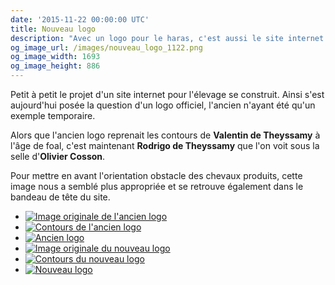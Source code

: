 ```yaml
---
date: '2015-11-22 00:00:00 UTC'
title: Nouveau logo
description: "Avec un logo pour le haras, c'est aussi le site internet de l'élevage de Theyssamy qui se dote d'un nouveau logo."
og_image_url: /images/nouveau_logo_1122.png
og_image_width: 1693
og_image_height: 886
---
```

<div class="pure-u-1 pure-u-md-1-2 pure-u-lg-1-3">
<p>Petit à petit le projet d'un site internet pour l'élevage se construit. Ainsi s'est aujourd'hui posée la question d'un logo officiel, l'ancien n'ayant été qu'un exemple temporaire.</p>
<p>Alors que l'ancien logo reprenait les contours de <strong>Valentin de Theyssamy</strong> à l'âge de foal, c'est maintenant <strong>Rodrigo de Theyssamy</strong> que l'on voit sous la selle d'<strong>Olivier Cosson</strong>.</p>
<p>Pour mettre en avant l'orientation obstacle des chevaux produits, cette image nous a semblé plus appropriée et se retrouve également dans le bandeau de tête du site.</p>
</div>

<div class="pure-u-1 pure-u-md-1-2 pure-u-lg-1-3">
<div class="gallery" style="display:block;">
    <ul class="rig columns-4">
        <li><a href="/images/nouveau_logo_old_orig.jpg" title="Image originale de l'ancien logo (Valentin de Theyssamy)"><img src="{{ site.baseurl }}/images/nouveau_logo_old_orig_link_pv.jpg" alt="Image originale de l'ancien logo" /></a></li>
        <li><a href="/images/nouveau_logo_old_cont.jpg" title="Contours de l'ancien logo"><img src="{{ site.baseurl }}/images/nouveau_logo_old_cont_link_pv.jpg" alt="Contours de l'ancien logo" /></a></li>
        <li><a href="/images/nouveau_logo_old_logo.png" title="Ancien logo"><img src="{{ site.baseurl }}/images/nouveau_logo_old_logo_link_pv.jpg" alt="Ancien logo" /></a></li>
        <li><a href="/images/nouveau_logo_new_orig.jpg" title="Image originale du nouveau logo (Rodrigo de Theyssamy)"><img src="{{ site.baseurl }}/images/nouveau_logo_new_orig_link_pv.jpg" alt="Image originale du nouveau logo" /></a></li>
        <li><a href="/images/nouveau_logo_new_cont.jpg" title="Contours du nouveau logo"><img src="{{ site.baseurl }}/images/nouveau_logo_new_cont_link_pv.jpg" alt="Contours du nouveau logo" /></a></li>
        <li><a href="/images/nouveau_logo_new_logo.png" title="Nouveau logo"><img src="{{ site.baseurl }}/images/nouveau_logo_new_logo_link_pv.jpg" alt="Nouveau logo" /></a></li>
    </ul>
</div>
</div>
